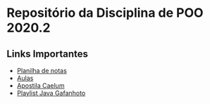 # Repositório da Disciplina de POO 2020.2

## Links Importantes 

- [Planilha de notas](https://docs.google.com/spreadsheets/d/1zGr9wJ0VifwyXHBXBtogrm6DLyuSKPyva8H2gFGv5Tk/edit?usp=sharing)
- [Aulas](https://drive.google.com/drive/folders/1tKLx3fg9loIZq3-4fbHbTrpUsQ2Xcnp_)
- [Apostila Caelum](https://www.caelum.com.br/apostila-java-orientacao-objetos/)
- [Playlist Java Gafanhoto](https://www.youtube.com/playlist?list=PLHz_AreHm4dkqe2aR0tQK74m8SFe-aGsY)

